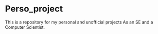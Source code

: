 # Perso_project 
This is a repository for my personal and unofficial projects 
As an SE and a Computer Scientist. 
